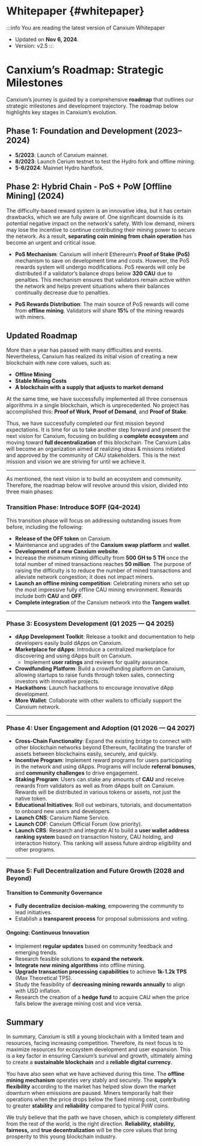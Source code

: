 # Whitepaper {#whitepaper}

:::info You are reading the latest version of Canxium Whitepaper

- Updated on **Nov 6, 2024**.
- Version: v2.5
  :::

# Canxium’s Roadmap: Strategic Milestones

Canxium’s journey is guided by a comprehensive **roadmap** that outlines our strategic milestones and development trajectory. The roadmap below highlights key stages in Canxium’s evolution.

## **Phase 1: Foundation and Development (2023–2024)**

- **5/2023**: Launch of Canxium mainnet.
- **8/2023**: Launch Cerium testnet to test the Hydro fork and offline mining.
- **5-6/2024**: Mainnet Hydro hardfork.

## **Phase 2: Hybrid Chain - PoS + PoW [Offline Mining] (2024)**

The difficulty-based reward system is an innovative idea, but it has certain drawbacks, which we are fully aware of. One significant downside is its potential negative impact on the network's safety. With low demand, miners may lose the incentive to continue contributing their mining power to secure the network. As a result, **separating coin mining from chain operation** has become an urgent and critical issue.

- **PoS Mechanism**: Canxium will inherit Ethereum’s **Proof of Stake (PoS)** mechanism to save on development time and costs. However, the PoS rewards system will undergo modifications. PoS rewards will only be distributed if a validator’s balance drops below **320 CAU** due to penalties. This mechanism ensures that validators remain active within the network and helps prevent situations where their balances continually decrease due to penalties.

- **PoS Rewards Distribution**: The main source of PoS rewards will come from **offline mining**. Validators will share **15%** of the mining rewards with miners.

## Updated Roadmap

More than a year has passed with many difficulties and events. Nevertheless, Canxium has realized its initial vision of creating a new blockchain with new core values, such as:

- **Offline Mining**
- **Stable Mining Costs**
- **A blockchain with a supply that adjusts to market demand**

At the same time, we have successfully implemented all three consensus algorithms in a single blockchain, which is unprecedented. No project has accomplished this: **Proof of Work**, **Proof of Demand**, and **Proof of Stake**.

Thus, we have successfully completed our first mission beyond expectations. It is time for us to take another step forward and present the next vision for Canxium, focusing on building a **complete ecosystem** and moving toward **full decentralization** of this blockchain. The Canxium Labs will become an organization aimed at realizing ideas & missions initiated and approved by the community of CAU stakeholders. This is the next mission and vision we are striving for until we achieve it.

---

As mentioned, the next vision is to build an ecosystem and community. Therefore, the roadmap below will revolve around this vision, divided into three main phases:

### **Transition Phase: Introduce $OFF (Q4–2024)**

This transition phase will focus on addressing outstanding issues from before, including the following:

- **Release of the OFF token** on Canxium.
- Maintenance and upgrades of the **Canxium swap platform** and **wallet**.
- **Development of a new Canxium website**.
- Increase the minimum mining difficulty from **500 GH to 5 TH** once the total number of mined transactions reaches **50 million**. The purpose of raising the difficulty is to reduce the number of mined transactions and alleviate network congestion; it does not impact miners.
- **Launch an offline mining competition**: Celebrating miners who set up the most impressive fully offline CAU mining environment. Rewards include both **CAU** and **OFF**.
- **Complete integration** of the Canxium network into the **Tangem wallet**.

---

### **Phase 3: Ecosystem Development (Q1 2025 — Q4 2025)**

- **dApp Development Toolkit**: Release a toolkit and documentation to help developers easily build dApps on Canxium.
- **Marketplace for dApps**: Introduce a centralized marketplace for discovering and using dApps built on Canxium.
  - Implement **user ratings** and reviews for quality assurance.
- **Crowdfunding Platform**: Build a crowdfunding platform on Canxium, allowing startups to raise funds through token sales, connecting investors with innovative projects.
- **Hackathons**: Launch hackathons to encourage innovative dApp development.
- **More Wallet**: Collaborate with other wallets to officially support the Canxium network.

---

### **Phase 4: User Engagement and Adoption (Q1 2026 — Q4 2027)**

- **Cross-Chain Functionality**: Expand the existing bridge to connect with other blockchain networks beyond Ethereum, facilitating the transfer of assets between blockchains easily, securely, and quickly.
- **Incentive Program**: Implement reward programs for users participating in the network and using dApps. Programs will include **referral bonuses**, and **community challenges** to drive engagement.
- **Staking Program**: Users can stake any amounts of **CAU** and receive rewards from validators as well as from dApps built on Canxium. Rewards will be distributed in various tokens or assets, not just the native token.
- **Educational Initiatives**: Roll out webinars, tutorials, and documentation to onboard new users and developers.
- **Launch CNS**: Canxium Name Service.
- **Launch COF**: Canxium Official Forum (low priority).
- **Launch CRS**: Research and integrate AI to build a **user wallet address ranking system** based on transaction history, CAU holding, and interaction history. This ranking will assess future airdrop eligibility and other programs.

---

### **Phase 5: Full Decentralization and Future Growth (2028 and Beyond)**

#### **Transition to Community Governance**
- **Fully decentralize decision-making**, empowering the community to lead initiatives.
- Establish a **transparent process** for proposal submissions and voting.

#### **Ongoing: Continuous Innovation**
- Implement **regular updates** based on community feedback and emerging trends.
- Research feasible solutions to **expand the network**.
- **Integrate new mining algorithms** into offline mining.
- **Upgrade transaction processing capabilities** to achieve **1k-1.2k TPS** (Max Theoretical TPS).
- Study the feasibility of **decreasing mining rewards annually** to align with USD inflation.
- Research the creation of a **hedge fund** to acquire CAU when the price falls below the average mining cost and vice versa.

## **Summary**

In summary, Canxium is still a young blockchain with a limited team and resources, facing increasing competition. Therefore, its next focus is to maximize resources for ecosystem development and user expansion. This is a key factor in ensuring Canxium’s survival and growth, ultimately aiming to create a **sustainable blockchain** and a **reliable digital currency**.

You have also seen what we have achieved during this time. The **offline mining mechanism** operates very stably and securely. The **supply’s flexibility** according to the market has helped slow down the market downturn when emissions are paused. Miners temporarily halt their operations when the price drops below the fixed mining cost, contributing to greater **stability** and **reliability** compared to typical PoW coins.

We truly believe that the path we have chosen, which is completely different from the rest of the world, is the right direction. **Reliability, stability, fairness,** and **true decentralization** will be the core values that bring prosperity to this young blockchain industry.
